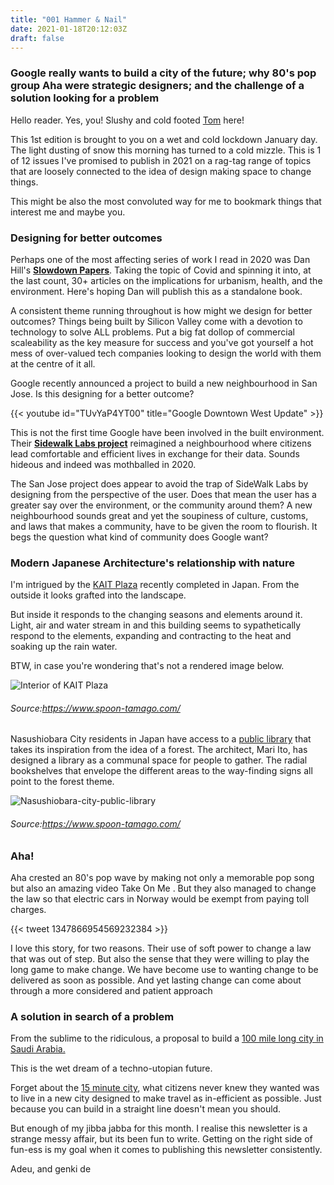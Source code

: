 ```yaml
---
title: "001 Hammer & Nail"
date: 2021-01-18T20:12:03Z
draft: false
---
```


### Google really wants to build a city of the future; why 80's pop group Aha were strategic designers; and the challenge of a solution looking for a problem

Hello reader. Yes, you! Slushy and cold footed [Tom](/about/what-i-do/) here!

This 1st edition is brought to you on a wet and cold lockdown January day. The light dusting of snow this morning has turned to a cold mizzle. This is 1 of 12 issues I've promised to publish in 2021 on a rag-tag range of topics that are loosely connected to the idea of design making space to change things. 

This might be also the most convoluted way for me to bookmark things that interest me and maybe you.

### Designing for better outcomes

Perhaps one of the most affecting series of work I read in 2020 was Dan Hill's [**Slowdown Papers**](https://medium.com/slowdown-papers). Taking the topic of Covid and spinning it into, at the last count, 30+ articles on the implications for urbanism, health, and the environment. Here's hoping Dan will publish this as a standalone book.

A consistent theme running throughout is how might we design for better outcomes? Things being built by Silicon Valley come with a devotion to technology to solve ALL problems. Put a big fat dollop of commercial scaleability as the key measure for success and you've got yourself a hot mess of over-valued tech companies looking to design the world with them at the centre of it all. 

Google recently announced a project to build a new neighbourhood in San Jose. Is this designing for a better outcome?


{{< youtube id="TUvYaP4YT00" title="Google Downtown West Update" >}}

This is not the first time Google have been involved in the built environment. Their [**Sidewalk Labs project**](https://www.theverge.com/2020/5/7/21250594/alphabet-sidewalk-labs-toronto-quayside-shutting-down)
 reimagined a neighbourhood where citizens lead comfortable and efficient lives in exchange for their data. Sounds hideous and indeed was mothballed in 2020. 

The San Jose project does appear to avoid the trap of SideWalk Labs by designing from the perspective of the user. Does that mean the user has a greater say over the environment, or the community around them? A new neighbourhood sounds great and yet the soupiness of culture, customs, and laws that makes a community, have to be given the room to flourish. It begs the question what kind of community does Google want? 

### Modern Japanese Architecture's relationship with nature 

I'm intrigued by the [KAIT Plaza](https://www.spoon-tamago.com/2021/01/07/junya-ishigami-kait-plaza/) recently completed in Japan. From the outside it looks grafted into the landscape. 

But inside it responds to the changing seasons and elements around it. Light, air and water stream in and this building seems to sypathetically respond to the elements, expanding and contracting to the heat and soaking up the rain water.

BTW, in case you're wondering that's not a rendered image below.
    
![Interior of KAIT Plaza](https://www.spoon-tamago.com/wp-content/uploads/2021/01/kait-hiroba025-IMG_9636-1500x2250-1.jpg "KAIT Plaza, Japan")
###### *Source:https://www.spoon-tamago.com/*

Nasushiobara City residents in Japan have access to a [public library](https://www.spoon-tamago.com/2021/01/15/nasushiobara-city-public-library/) that takes its inspiration from the idea of a forest. The architect, Mari Ito, has designed a library as a communal space for people to gather. The radial bookshelves that envelope the different areas to the way-finding signs all point to the forest theme.

![Nasushiobara-city-public-library](https://www.spoon-tamago.com/wp-content/uploads/2021/01/13_miruru.jpg)
###### *Source:https://www.spoon-tamago.com/* 

### Aha! 

Aha crested an 80's pop wave by making not only a memorable pop song but also an amazing video Take On Me . But they also managed to change the law so that electric cars in Norway would be exempt from paying toll charges. 

{{< tweet 1347866954569232384 >}}

I love this story, for two reasons. Their use of soft power to change a law that was out of step. But also the sense that they were willing to play the long game to make change. We have become use to wanting change to be delivered as soon as possible. And yet lasting change can come about through a more considered and patient approach 

### A solution in search of a problem
From the sublime to the ridiculous, a proposal to build a [100 mile long city in Saudi Arabia.](https://www.reuters.com/article/us-saudi-neom-project/saudi-crown-prince-launches-zero-carbon-city-in-neom-business-zone-idUSKBN29F0L8)

This is the wet dream of a techno-utopian future. 

Forget about the [15 minute city](https://www.bbc.com/worklife/article/20201214-how-15-minute-cities-will-change-the-way-we-socialise), what citizens never knew they wanted was to live in a new city designed to make travel as in-efficient as possible. Just because you can build in a straight line doesn't mean you should. 

But enough of my jibba jabba for this month. I realise this newsletter is a strange messy affair, but its been fun to write. Getting on the right side of fun-ess is my goal when it comes to publishing this newsletter consistently.

Adeu, and genki de 